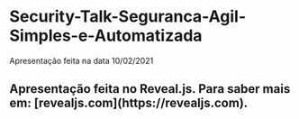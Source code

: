 # Security-Talk-Seguranca-Agil-Simples-e-Automatizada
Apresentação feita na data 10/02/2021

<h2>
Apresentação feita no Reveal.js. Para saber mais em: [revealjs.com](https://revealjs.com).
</h2>

